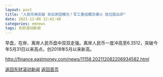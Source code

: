 ```yaml
---
layout: post
title: "人民币再突破 背后原因曝光！军工重组概念爆火 低位股出炉"
date: 2021-12-08 12:42:48
categories: emnews
tags: 东财滚动新闻
---
```


早盘，在岸、离岸人民币盘中双双走强。离岸人民币一度冲高至6.3512，突破今年5月31日以来高点，创2018年5月以来新高。

<http://finance.eastmoney.com/news/11158,202112082206934582.html>

[返回东财滚动新闻](../emnews/)
[返回首页](../)